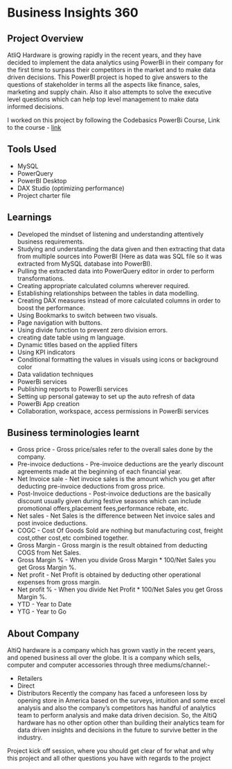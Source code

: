# Business Insights 360

## Project Overview
AtliQ Hardware is growing rapidly in the recent years, and they have decided to implement the data analytics using PowerBi in their company for the first time to surpass their competitors in the market and to make data driven decisions. 
This PowerBI project is hoped to give answers to the questions of stakeholder in terms all the aspects like finance, sales, marketing and supply chain.
Also it also attempts to solve the executive level questions which can help top level management to make data informed decisions.

I worked on this project by following the Codebasics PowerBi Course, Link to the course - [link](https://codebasics.io/courses/power-bi-data-analysis-with-end-to-end-project)

## Tools Used
- MySQL
- PowerQuery
- PowerBI Desktop
- DAX Studio (optimizing performance)
- Project charter file

## Learnings
- Developed the mindset of listening and understanding attentively business requirements.
- Studying and understanding the data given and then extracting that data from multiple sources into PowerBI (Here as data was SQL file so it was extracted from MySQL database into PowerBI).
- Pulling the extracted data into PowerQuery editor in order to perform transformations.
- Creating appropriate calculated columns wherever required.
- Establishing relationships between the tables in data modelling.
- Creating DAX measures instead of more calculated columns in order to boost the performance.
- Using Bookmarks to switch between two visuals.
- Page navigation with buttons.
- Using divide function to prevent zero division errors.
- creating date table using m language.
- Dynamic titles based on the applied filters
- Using KPI indicators
- Conditional formatting the values in visuals using icons or background color
- Data validation techniques
- PowerBi services
- Publishing reports to PowerBi services
- Setting up personal gateway to set up the auto refresh of data
- PowerBi App creation
- Collaboration, workspace, access permissions in PowerBi services

## Business terminologies learnt
- Gross price - Gross price/sales refer to the overall sales done by the company.
- Pre-invoice deductions - Pre-invoice deductions are the yearly discount agreements made at the beginning of each financial year.
- Net Invoice sale - Net invoice sales is the amount which you get after deducting pre-invoice deductions from gross price.
- Post-Invoice deductions - Post-invoice deductions are the basically discount usually given during festive seasons which can include promotional offers,placement fees,performance rebate, etc.
- Net sales - Net Sales is the difference between Net invoice sales and post invoice deductions.
- COGC - Cost Of Goods Sold are nothing but manufacturing cost, freight cost,other cost,etc combined together.
- Gross Margin - Gross margin is the result obtained from deducting COGS from Net Sales.
- Gross Margin % - When you divide Gross Margin * 100/Net Sales you get Gross Margin %.
- Net profit - Net Profit is obtained by deducting other operational expenses from gross margin.
- Net profit % - When you divide Net Profit * 100/Net Sales you get Gross Margin %.
- YTD - Year to Date
- YTG - Year to Go

## About Company
AltiQ hardware is a company which has grown vastly in the recent years, and opened business all over the globe. It is a company which sells, computer and computer accessories through three mediums/channel:-

- Retailers
- Direct
- Distributors
Recently the company has faced a unforeseen loss by opening store in America based on the surveys, intuition and some excel analysis and also the company’s competitors has handful of analytics team to perform analysis and make data driven decision. So, the AltiQ hardware has no other option other than building their analytics team for data driven insights and decisions in the future to survive better in the industry.

Project kick off session, where you should get clear of for what and why this project and all other questions you have with regards to the project




